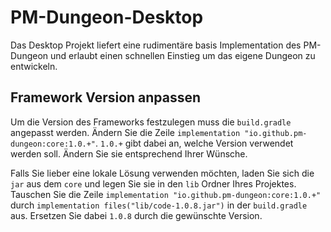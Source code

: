 # PM-Dungeon-Desktop

Das Desktop Projekt liefert eine rudimentäre basis Implementation des PM-Dungeon und erlaubt einen schnellen Einstieg um das eigene Dungeon zu entwickeln.

## Framework Version anpassen

Um die Version des Frameworks festzulegen muss die `build.gradle` angepasst werden.  Ändern Sie die Zeile `implementation "io.github.pm-dungeon:core:1.0.+"`. `1.0.+` gibt dabei an, welche Version verwendet werden soll. Ändern Sie sie entsprechend Ihrer Wünsche.

Falls Sie lieber eine lokale Lösung verwenden möchten, laden Sie sich die `jar` aus dem `core` und legen Sie sie in den `lib` Ordner Ihres Projektes. Tauschen Sie die Zeile `implementation "io.github.pm-dungeon:core:1.0.+"` durch `implementation files("lib/code-1.0.8.jar")` in der `build.gradle` aus. Ersetzen Sie dabei `1.0.8` durch die gewünschte Version.

